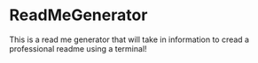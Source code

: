 # ReadMeGenerator
This is a read me generator that will take in information to cread a professional readme using a terminal!
